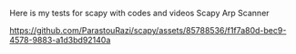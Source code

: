 Here is my tests for scapy with codes and videos
Scapy Arp Scanner


https://github.com/ParastouRazi/scapy/assets/85788536/f1f7a80d-bec9-4578-9883-a1d3bd92140a

